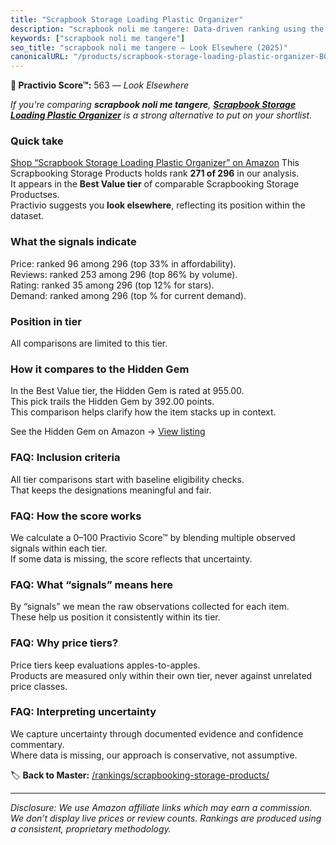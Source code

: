```yaml
---
title: "Scrapbook Storage Loading Plastic Organizer"
description: "scrapbook noli me tangere: Data-driven ranking using the Practivio Score™. Positioned by quality, value, demand, findability, momentum."
keywords: ["scrapbook noli me tangere"]
seo_title: "scrapbook noli me tangere — Look Elsewhere (2025)"
canonicalURL: "/products/scrapbook-storage-loading-plastic-organizer-B0DJT4ZP1B/"
---
```


**🚫 Practivio Score™:** 563 — _Look Elsewhere_


*If you're comparing **scrapbook noli me tangere**, **[Scrapbook Storage Loading Plastic Organizer](https://www.amazon.com/dp/B0DJT4ZP1B?tag=practivio-20)** is a strong alternative to put on your shortlist.*
### Quick take
[Shop “Scrapbook Storage Loading Plastic Organizer” on Amazon](https://www.amazon.com/dp/B0DJT4ZP1B?tag=practivio-20)
This Scrapbooking Storage Products holds rank **271 of 296** in our analysis.  
It appears in the **Best Value tier** of comparable Scrapbooking Storage Productses.  
Practivio suggests you **look elsewhere**, reflecting its position within the dataset.

### What the signals indicate
Price: ranked 96 among 296 (top 33% in affordability).  
Reviews: ranked 253 among 296 (top 86% by volume).  
Rating: ranked 35 among 296 (top 12% for stars).  
Demand: ranked  among 296 (top % for current demand).

### Position in tier
All comparisons are limited to this tier.

### How it compares to the Hidden Gem
In the Best Value tier, the Hidden Gem is rated at 955.00.  
This pick trails the Hidden Gem by 392.00 points.  
This comparison helps clarify how the item stacks up in context.  

See the Hidden Gem on Amazon → [View listing](https://www.amazon.com/dp/B08C7PPTC3?tag=practivio-20)

### FAQ: Inclusion criteria
All tier comparisons start with baseline eligibility checks.  
That keeps the designations meaningful and fair.

### FAQ: How the score works
We calculate a 0–100 Practivio Score™ by blending multiple observed signals within each tier.  
If some data is missing, the score reflects that uncertainty.

### FAQ: What “signals” means here
By “signals” we mean the raw observations collected for each item.  
These help us position it consistently within its tier.

### FAQ: Why price tiers?
Price tiers keep evaluations apples-to-apples.  
Products are measured only within their own tier, never against unrelated price classes.

### FAQ: Interpreting uncertainty
We capture uncertainty through documented evidence and confidence commentary.  
Where data is missing, our approach is conservative, not assumptive.


🏷️ **Back to Master:** [/rankings/scrapbooking-storage-products/](/rankings/scrapbooking-storage-products/)

---
_Disclosure: We use Amazon affiliate links which may earn a commission. We don’t display live prices or review counts. Rankings are produced using a consistent, proprietary methodology._
